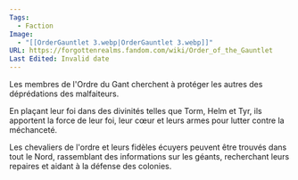 ```yaml
---
Tags:
  - Faction
Image:
  - "[[OrderGauntlet 3.webp|OrderGauntlet 3.webp]]"
URL: https://forgottenrealms.fandom.com/wiki/Order_of_the_Gauntlet
Last Edited: Invalid date
---
```

Les membres de l'Ordre du Gant cherchent à protéger les autres des déprédations des malfaiteurs.

En plaçant leur foi dans des divinités telles que Torm, Helm et Tyr, ils apportent la force de leur foi, leur cœur et leurs armes pour lutter contre la méchanceté.

Les chevaliers de l'ordre et leurs fidèles écuyers peuvent être trouvés dans tout le Nord, rassemblant des informations sur les géants, recherchant leurs repaires et aidant à la défense des colonies.